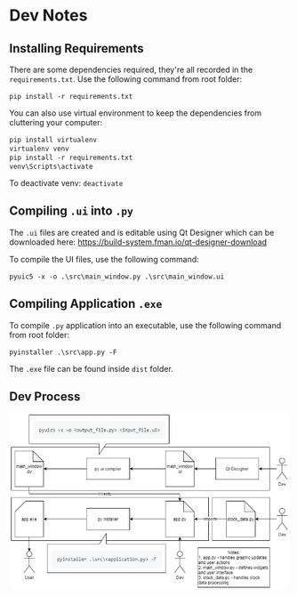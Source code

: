 # Dev Notes

## Installing Requirements
There are some dependencies required, they're all recorded in the `requirements.txt`. Use the following command from root folder:
```
pip install -r requirements.txt
```
You can also use virtual environment to keep the dependencies from cluttering your computer:
```
pip install virtualenv
virtualenv venv
pip install -r requirements.txt
venv\Scripts\activate
```
To deactivate venv: `deactivate`

## Compiling `.ui` into `.py`
The `.ui` files are created and is editable using Qt Designer which can be downloaded here: https://build-system.fman.io/qt-designer-download

To compile the UI files, use the following command:
```
pyuic5 -x -o .\src\main_window.py .\src\main_window.ui
```

## Compiling Application `.exe`
To compile `.py` application into an executable, use the following command from root folder:
```
pyinstaller .\src\app.py -F
```
The `.exe` file can be found inside `dist` folder.

## Dev Process
![Dev Process](../asset/img/dev-process-v0.5.png)
